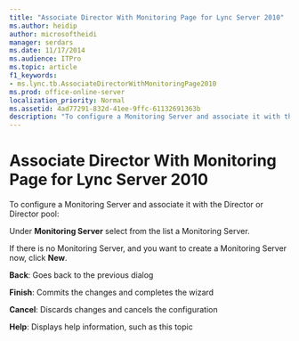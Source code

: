 ```yaml
---
title: "Associate Director With Monitoring Page for Lync Server 2010"
ms.author: heidip
author: microsoftheidi
manager: serdars
ms.date: 11/17/2014
ms.audience: ITPro
ms.topic: article
f1_keywords:
- ms.lync.tb.AssociateDirectorWithMonitoringPage2010
ms.prod: office-online-server
localization_priority: Normal
ms.assetid: 4ad77291-832d-41ee-9ffc-61132691363b
description: "To configure a Monitoring Server and associate it with the Director or Director pool:"
---
```


# Associate Director With Monitoring Page for Lync Server 2010
 
To configure a Monitoring Server and associate it with the Director or Director pool:
  
Under **Monitoring Server** select from the list a Monitoring Server.
  
If there is no Monitoring Server, and you want to create a Monitoring Server now, click **New**.
  
 **Back**: Goes back to the previous dialog
  
 **Finish**: Commits the changes and completes the wizard
  
 **Cancel**: Discards changes and cancels the configuration
  
 **Help**: Displays help information, such as this topic
  

